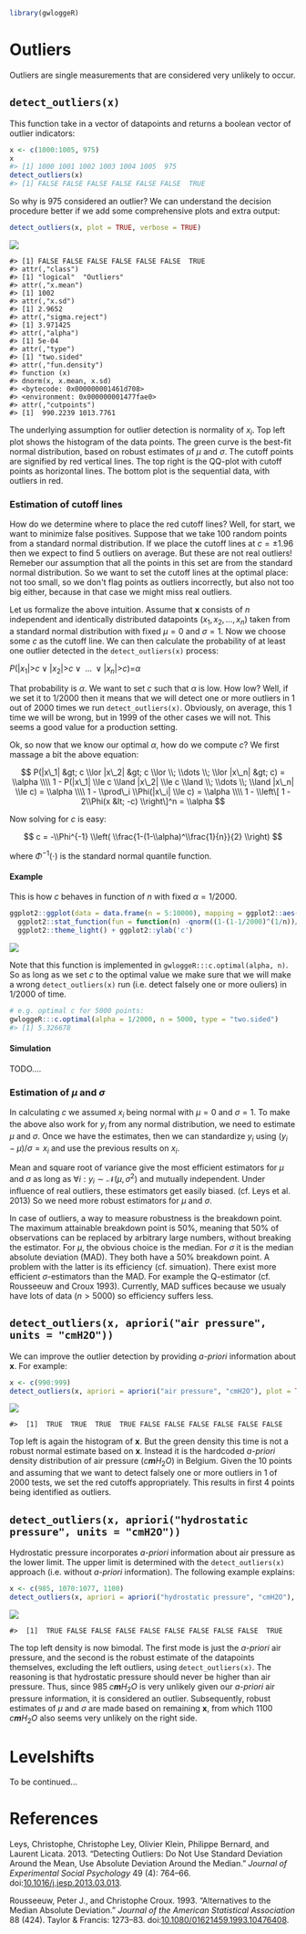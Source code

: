 ``` r
library(gwloggeR)
```

Outliers
========

Outliers are single measurements that are considered very unlikely to occur.

`detect_outliers(x)`
--------------------

This function take in a vector of datapoints and returns a boolean vector of outlier indicators:

``` r
x <- c(1000:1005, 975)
x
#> [1] 1000 1001 1002 1003 1004 1005  975
detect_outliers(x)
#> [1] FALSE FALSE FALSE FALSE FALSE FALSE  TRUE
```

So why is 975 considered an outlier? We can understand the decision procedure better if we add some comprehensive plots and extra output:

``` r
detect_outliers(x, plot = TRUE, verbose = TRUE)
```

![](C:/Users/Davor/AppData/Local/Temp/Rtmpia4G5c/preview-4ab85df12be8.dir/gwloggeR_files/figure-markdown_github/unnamed-chunk-3-1.png)

    #> [1] FALSE FALSE FALSE FALSE FALSE FALSE  TRUE
    #> attr(,"class")
    #> [1] "logical"  "Outliers"
    #> attr(,"x.mean")
    #> [1] 1002
    #> attr(,"x.sd")
    #> [1] 2.9652
    #> attr(,"sigma.reject")
    #> [1] 3.971425
    #> attr(,"alpha")
    #> [1] 5e-04
    #> attr(,"type")
    #> [1] "two.sided"
    #> attr(,"fun.density")
    #> function (x) 
    #> dnorm(x, x.mean, x.sd)
    #> <bytecode: 0x000000001461d708>
    #> <environment: 0x000000001477fae0>
    #> attr(,"cutpoints")
    #> [1]  990.2239 1013.7761

The underlying assumption for outlier detection is normality of *x*<sub>*i*</sub>. Top left plot shows the histogram of the data points. The green curve is the best-fit normal distribution, based on robust estimates of *μ* and *σ*. The cutoff points are signified by red vertical lines. The top right is the QQ-plot with cutoff points as horizontal lines. The bottom plot is the sequential data, with outliers in red.

### Estimation of cutoff lines

How do we determine where to place the red cutoff lines? Well, for start, we want to minimize false positives. Suppose that we take 100 random points from a standard normal distribution. If we place the cutoff lines at *c* = ±1.96 then we expect to find 5 outliers on average. But these are not real outliers! Remeber our assumption that all the points in this set are from the standard normal distribution. So we want to set the cutoff lines at the optimal place: not too small, so we don't flag points as outliers incorrectly, but also not too big either, because in that case we might miss real outliers.

Let us formalize the above intuition. Assume that **x** consists of *n* independent and identically distributed datapoints (*x*<sub>1</sub>, *x*<sub>2</sub>, …, *x*<sub>*n*</sub>) taken from a standard normal distribution with fixed *μ* = 0 and *σ* = 1. Now we choose some *c* as the cutoff line. We can then calculate the probability of at least one outlier detected in the `detect_outliers(x)` process:

*P*(|*x*<sub>1</sub>|&gt;*c* ∨ |*x*<sub>2</sub>|&gt;*c* ∨  …  ∨ |*x*<sub>*n*</sub>|&gt;*c*)=*α*

That probability is *α*. We want to set *c* such that *α* is low. How low? Well, if we set it to 1/2000 then it means that we will detect one or more outliers in 1 out of 2000 times we run `detect_outliers(x)`. Obviously, on average, this 1 time we will be wrong, but in 1999 of the other cases we will not. This seems a good value for a production setting.

Ok, so now that we know our optimal *α*, how do we compute *c*? We first massage a bit the above equation:

$$
P(|x\_1| &gt; c \\lor |x\_2| &gt; c \\lor \\; \\dots \\; \\lor |x\_n| &gt; c) = \\alpha \\\\
1 - P(|x\_1| \\le c \\land |x\_2| \\le c \\land \\; \\dots \\; \\land |x\_n| \\le c) = \\alpha \\\\
1 - \\prod\_i \\Phi(|x\_i| \\le c) = \\alpha \\\\
1 - \\left\[ 1 - 2\\Phi(x &lt; -c) \\right\]^n = \\alpha
$$

Now solving for *c* is easy:

$$
c = -\\Phi^{-1} \\left( \\frac{1-(1-\\alpha)^\\frac{1}{n}}{2} \\right)
$$

where *Φ*<sup>−1</sup>(⋅) is the standard normal quantile function.

#### Example

This is how *c* behaves in function of *n* with fixed *α* = 1/2000.

``` r
ggplot2::ggplot(data = data.frame(n = 5:10000), mapping = ggplot2::aes(x = n)) + 
  ggplot2::stat_function(fun = function(n) -qnorm((1-(1-1/2000)^(1/n))/2), col = 'black') + 
  ggplot2::theme_light() + ggplot2::ylab('c')
```

![](C:/Users/Davor/AppData/Local/Temp/Rtmpia4G5c/preview-4ab85df12be8.dir/gwloggeR_files/figure-markdown_github/unnamed-chunk-4-1.png)

Note that this function is implemented in `gwloggeR:::c.optimal(alpha, n)`. So as long as we set *c* to the optimal value we make sure that we will make a wrong `detect_outliers(x)` run (i.e. detect falsely one or more ouliers) in 1/2000 of time.

``` r
# e.g. optimal c for 5000 points:
gwloggeR:::c.optimal(alpha = 1/2000, n = 5000, type = "two.sided")
#> [1] 5.326678
```

#### Simulation

TODO....

### Estimation of *μ* and *σ*

In calculating *c* we assumed *x*<sub>*i*</sub> being normal with *μ* = 0 and *σ* = 1. To make the above also work for *y*<sub>*i*</sub> from any normal distribution, we need to estimate *μ* and *σ*. Once we have the estimates, then we can standardize *y*<sub>*i*</sub> using (*y*<sub>*i*</sub> − *μ*)/*σ* = *x*<sub>*i*</sub> and use the previous results on *x*<sub>*i*</sub>.

Mean and square root of variance give the most efficient estimators for *μ* and *σ* as long as ∀*i* : *y*<sub>*i*</sub> ∼ 𝒩(*μ*, *σ*<sup>2</sup>) and mutually independent. Under influence of real outliers, these estimators get easily biased. (cf. Leys et al. 2013) So we need more robust estimators for *μ* and *σ*.

In case of outliers, a way to measure robustness is the breakdown point. The maximum attainable breakdown point is 50%, meaning that 50% of observations can be replaced by arbitrary large numbers, without breaking the estimator. For *μ*, the obvious choice is the median. For *σ* it is the median absolute deviation (MAD). They both have a 50% breakdown point. A problem with the latter is its efficiency (cf. simuation). There exist more efficient *σ*-estimators than the MAD. For example the Q-estimator (cf. Rousseeuw and Croux 1993). Currently, MAD suffices because we usualy have lots of data (*n* &gt; 5000) so efficiency suffers less.

`detect_outliers(x, apriori("air pressure", units = "cmH2O"))`
--------------------------------------------------------------

We can improve the outlier detection by providing *a-priori* information about **x**. For example:

``` r
x <- c(990:999)
detect_outliers(x, apriori = apriori("air pressure", "cmH2O"), plot = TRUE)
```

![](C:/Users/Davor/AppData/Local/Temp/Rtmpia4G5c/preview-4ab85df12be8.dir/gwloggeR_files/figure-markdown_github/unnamed-chunk-6-1.png)

    #>  [1]  TRUE  TRUE  TRUE  TRUE FALSE FALSE FALSE FALSE FALSE FALSE

Top left is again the histogram of **x**. But the green density this time is not a robust normal estimate based on **x**. Instead it is the hardcoded *a-priori* density distribution of air pressure (*c**m**H*<sub>2</sub>*O*) in Belgium. Given the 10 points and assuming that we want to detect falsely one or more outliers in 1 of 2000 tests, we set the red cutoffs appropriately. This results in first 4 points being identified as outliers.

`detect_outliers(x, apriori("hydrostatic pressure", units = "cmH2O"))`
----------------------------------------------------------------------

Hydrostatic pressure incorporates *a-priori* information about air pressure as the lower limit. The upper limit is determined with the `detect_outliers(x)` approach (i.e. without *a-priori* information). The following example explains:

``` r
x <- c(985, 1070:1077, 1100)
detect_outliers(x, apriori = apriori("hydrostatic pressure", "cmH2O"), plot = TRUE)
```

![](C:/Users/Davor/AppData/Local/Temp/Rtmpia4G5c/preview-4ab85df12be8.dir/gwloggeR_files/figure-markdown_github/unnamed-chunk-7-1.png)

    #>  [1]  TRUE FALSE FALSE FALSE FALSE FALSE FALSE FALSE FALSE  TRUE

The top left density is now bimodal. The first mode is just the *a-priori* air pressure, and the second is the robust estimate of the datapoints themselves, excluding the left outliers, using `detect_outliers(x)`. The reasoning is that hydrostatic pressure should never be higher than air pressure. Thus, since 985 *c**m**H*<sub>2</sub>*O* is very unlikely given our *a-priori* air pressure information, it is considered an outlier. Subsequently, robust estimates of *μ* and *σ* are made based on remaining **x**, from which 1100 *c**m**H*<sub>2</sub>*O* also seems very unlikely on the right side.

Levelshifts
===========

To be continued...

References
==========

Leys, Christophe, Christophe Ley, Olivier Klein, Philippe Bernard, and Laurent Licata. 2013. “Detecting Outliers: Do Not Use Standard Deviation Around the Mean, Use Absolute Deviation Around the Median.” *Journal of Experimental Social Psychology* 49 (4): 764–66. doi:[10.1016/j.jesp.2013.03.013](https://doi.org/10.1016/j.jesp.2013.03.013).

Rousseeuw, Peter J., and Christophe Croux. 1993. “Alternatives to the Median Absolute Deviation.” *Journal of the American Statistical Association* 88 (424). Taylor & Francis: 1273–83. doi:[10.1080/01621459.1993.10476408](https://doi.org/10.1080/01621459.1993.10476408).
